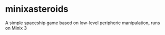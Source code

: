 minixasteroids
==============

A simple spaceship game based on low-level peripheric manipulation, runs on Minix 3